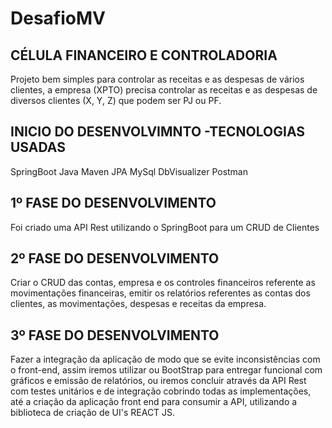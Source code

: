 # DesafioMV

## CÉLULA FINANCEIRO E CONTROLADORIA
Projeto bem simples para controlar as receitas e as despesas de vários clientes, a empresa (XPTO)
precisa controlar as receitas e as despesas de diversos clientes (X, Y, Z) que podem ser PJ ou PF.

## INICIO DO DESENVOLVIMNTO -TECNOLOGIAS USADAS
SpringBoot 
Java 
Maven 
JPA
MySql
DbVisualizer
Postman 
## 1º FASE DO DESENVOLVIMENTO
Foi criado uma API Rest utilizando o SpringBoot para um CRUD de Clientes
## 2º FASE DO DESENVOLVIMENTO
Criar o CRUD das contas, empresa e  os controles financeiros referente as movimentações financeiras, emitir os relatórios referentes as contas dos clientes, as movimentações, despesas e receitas da empresa.
## 3º FASE DO DESENVOLVIMENTO
Fazer a integração da aplicação de modo que se evite inconsistências com o front-end, assim  iremos utilizar ou BootStrap para entregar funcional com gráficos e emissão de relatórios, ou iremos concluir através da API Rest com testes unitários e de integração cobrindo todas as implementações, até a criação da aplicação front end para consumir a API, utilizando a biblioteca de criação de UI's REACT JS.
